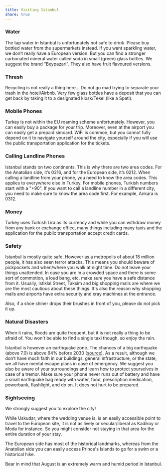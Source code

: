 ```yaml
---
title: Visiting Istanbul
share: true
---
```


### Water

The tap water in Istanbul is unfortunately not safe to drink. Please buy bottled water from the supermarkets instead. If you want sparkling water, we don’t really have a European version. But you can find a stronger carbonated mineral water called soda in small (green) glass bottles. We suggest the brand “Beypazari”. They also have fruit flavoured versions.

### Thrash

Recycling is not really a thing here... Do not go mad trying to separate your trash in the hotel/Airbnb.
Very few glass bottles have a deposit that you can get back by taking it to a designated kiosk/Tekel (like a Spati).

### Mobile Phones

Turkey is not within the EU roaming scheme unfortunately. However, you can easily buy a package for your trip. Moreover, even at the airport you can easily get a prepaid simcard. WiFi is common, but you cannot fully depend on it to navigate yourself around the city, especially if you will use the public transportation application for the tickets.

### Calling Landline Phones

Istanbul stands on two continents. This is why there are two area codes. For the Anatolian side, it’s 0216, and for the European side, it’s 0212. When calling a landline from your phone, you need to know the area codes. This applies to everywhere else in Turkey. For mobile phones, Turkish numbers start with a "+90". If you want to call a landline number in a different city, you need to make sure to know the area code first. For example, Ankara is 0312.

### Money

Turkey uses Turkish Lira as its currency and while you can withdraw money from any bank or exchange office, many things including many taxis and the application for the public transportation accept credit cards.

### Safety

Istanbul is mostly quite safe. However as a metropolis of about 18 million people, it has also seen terror attacks. This means you should beware of pickpockets and when/where you walk at night time. Do not leave your things unattended. In case you are in a crowded space and there is some sort of commotion, a loud bang, etc. make sure you have a safe distance from it. Usually, Istiklal Street, Taksim and big shopping malls are where we are the most cautious about these things. It's also the reason why shopping malls and airports have extra security and xray machines at the entrance.

Also, if a shoe shiner drops their brushes in front of you, please do not pick it up.

### Natural Disasters

When it rains, floods are quite frequent, but it is not really a thing to be afraid of. You won't be able to find a single taxi though, so enjoy the rain.

Istanbul is however an earthquake zone. The chances of a big earthquake (above 7.0) is above 64% before 2030 ([source](https://www.duvarenglish.com/istanbul-to-be-hit-by-major-quake-in-next-7-years-with-64-chance-kandilli-observatory-professor-warns-news-61894)). As a result, although we don’t have much faith in our buildings, general infrastructure, or the state, we all have mental escape plans in case of emergency. We suggest you also be aware of your surroundings and learn how to protect yourselves in case of a tremor. Make sure your phone never runs out of battery and have a small earthquake bag ready with water, food, prescription medication, powerbank, flashlight, and do on. It does not hurt to be prepared.

### Sightseeing

We strongly suggest you to explore the city!

While Uskudar, where the wedding venue is, is an easily accessible point to travel to the European site, it is not as lively or secular/liberal as Kadikoy or Moda for instance. So you might consider not staying in that area for the entire duration of your stay. 

The European side has most of the historical landmarks, whereas from the Anatolian side you can easily access Prince's Islands to go for a swim or a historical hike.

Bear in mind that August is an extremely warm and humid period in Istanbul.
